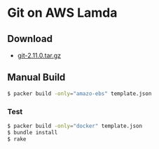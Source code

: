 # Git on AWS Lamda

## Download

- [git-2.11.0.tar.gz](https://s3-ap-northeast-1.amazonaws.com/aws-lambda-bins/git-2.11.0.tar.gz)

## Manual Build

```sh
$ packer build -only="amazo-ebs" template.json
```

### Test

```sh
$ packer build -only="docker" template.json
$ bundle install
$ rake
```
